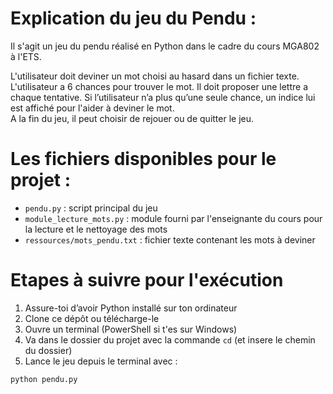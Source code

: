 # Explication du jeu du Pendu :

Il s'agit un jeu du pendu réalisé en Python dans le cadre du cours MGA802 à l'ETS.

L'utilisateur doit deviner un mot choisi au hasard dans un fichier texte.  
L'utilisateur a 6 chances pour trouver le mot. Il doit proposer une lettre a chaque tentative.
Si l’utilisateur n’a plus qu’une seule chance, un indice lui est affiché pour l'aider à deviner le mot.  
A la fin du jeu, il peut choisir de rejouer ou de quitter le jeu.

# Les fichiers disponibles pour le projet :

- `pendu.py` : script principal du jeu
- `module_lecture_mots.py` : module fourni par l'enseignante du cours pour la lecture et le nettoyage des mots 
- `ressources/mots_pendu.txt` : fichier texte contenant les mots à deviner

# Etapes à suivre pour l'exécution

1. Assure-toi d’avoir Python installé sur ton ordinateur
2. Clone ce dépôt ou télécharge-le
3. Ouvre un terminal (PowerShell si t'es sur Windows)
4. Va dans le dossier du projet avec la commande `cd` (et insere le chemin du dossier)
4. Lance le jeu depuis le terminal avec :

```bash
python pendu.py
